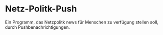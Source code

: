 # Netz-Politk-Push
Ein Programm, das Netzpolitk news für Menschen zu verfügung stellen soll, durch Pushbenachrichtigungen.
